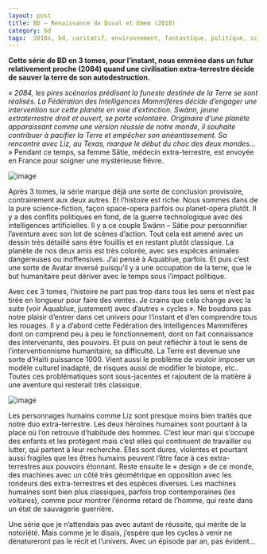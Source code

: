 ```yaml
---
layout: post
title: BD – Renaissance de Duval et Emem (2018)
category: bd
tags:  2010s, bd, caritatif, environnement, fantastique, politique, science-fiction, space opera
---
```


**Cette série de BD en 3 tomes, pour l’instant, nous emmène dans un futur relativement proche (2084) quand une civilisation extra-terrestre décide de sauver la terre de son autodestruction.**


*« 2084, les pires scénarios prédisant la funeste destinée de la Terre se sont réalisés. La Fédération des Intelligences Mammifères décide d’engager une intervention sur cette planète en voie d’extinction. Swänn, jeune extraterrestre droit et ouvert, se porte volontaire. Originaire d’une planète apparaissant comme une version réussie de notre monde, il souhaite contribuer à pacifier la Terre et empêcher son anéantissement. Sa rencontre avec Liz, au Texas, marque le début du choc des deux mondes… »* Pendant ce temps, sa femme Sätie, médecin extra-terrestre, est envoyée en France pour soigner une mystérieuse fièvre.

![image](https://filedn.eu/llqi9IBxlYouGRXYG2xlROb/img/2021/renaissance1.jpg)

Après 3 tomes, la série marque déjà une sorte de conclusion provisoire, contrairement aux deux autres. Et l’histoire est riche. Nous sommes dans de la pure science-fiction, façon space-opera parfois ou planet-opera plutôt. Il y a des conflits politiques en fond, de la guerre technologique avec des intelligences artificielles. Il y a ce couple Swänn – Sätie pour personnifier l’aventure avec son lot de scènes d’action. Tout cela est amené avec un dessin très détaillé sans être fouillis et en restant plutôt classique. La planète de nos deux amis est très colorée, avec ses espèces animales dangereuses ou inoffensives. J’ai pensé à Aquablue, parfois. Et puis c’est une sorte de Avatar inversé puisqu’il y a une occupation de la terre, que le but humanitaire peut dériver avec le temps sous l’impact politique.

Avec ces 3 tomes, l’histoire ne part pas trop dans tous les sens et n’est pas tirée en longueur pour faire des ventes. Je crains que cela change avec la suite (voir Aquablue, justement) avec d’autres « cycles ». Ne boudons pas notre plaisir d’entrer dans cet univers pour l’instant et d’en comprendre tous les rouages. Il y a d’abord cette Fédération des Intelligences Mammifères dont on comprend peu à peu le fonctionnement, dont on fait connaissance des intervenants, des pouvoirs. Et puis on peut réfléchir à tout le sens de l’interventionnisme humanitaire, sa difficulté. La Terre est devenue une sorte d’Haïti puissance 1000. Vient aussi le problème de vouloir imposer un modèle culturel inadapté, de risques aussi de modifier le biotope, etc.. Toutes ces problématiques sont sous-jacentes et rajoutent de la matière à une aventure qui resterait très classique.

![image](https://filedn.eu/llqi9IBxlYouGRXYG2xlROb/img/2021/renaissance2.jpg)

Les personnages humains comme Liz sont presque moins bien traités que notre duo extra-terrestre. Les deux héroïnes humaines sont pourtant à la place où l’on retrouve d’habitude des hommes. C’est leur mari qui s’occupe des enfants et les protègent mais c’est elles qui continuent de travailler ou lutter, qui partent à leur recherche. Elles sont dures, violentes et pourtant aussi fragiles que les êtres humains peuvent l’être face à ces extra-terrestres aux pouvoirs étonnant. Reste ensuite le « design » de ce monde, des machines avec un côté très géométrique en opposition avec les rondeurs des extra-terrestres et des espèces diverses. Les machines humaines sont bien plus classiques, parfois trop contemporaines (les voitures), comme pour montrer l’énorme retard de l’homme, qui reste dans un état de sauvagerie guerrière.

Une série que je n’attendais pas avec autant de réussite, qui mérite de la notoriété. Mais comme je le disais, j’espère que les cycles à venir ne dénatureront pas le récit et l’univers. Avec un épisode par an, pas évident…
